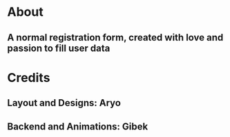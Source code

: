 # About
## A normal registration form, created with love and passion to fill user data

# Credits

## Layout and Designs: Aryo

## Backend and Animations: Gibek
